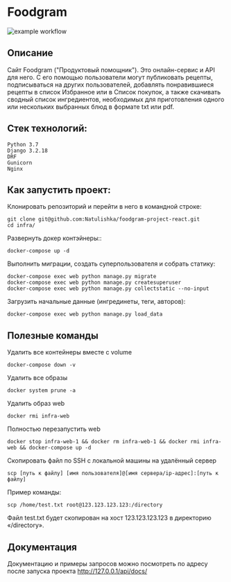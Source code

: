 # Foodgram

![example workflow](https://github.com/Natulishka/foodgram-project-react/actions/workflows/foodgram_workflow.yml/badge.svg)

## Описание

Сайт Foodgram ("Продуктовый помощник"). Это онлайн-сервис и API для него. С его помощью пользователи могут публиковать рецепты, подписываться на других пользователей, добавлять понравившиеся рецепты в список Избранное или в Список покупок, а также скачивать сводный список ингредиентов, необходимых для приготовления одного или нескольких выбранных блюд в формате txt или pdf.

## Стек технологий:

```
Python 3.7  
Django 3.2.18  
DRF
Gunicorn
Nginx
```

## Как запустить проект:

Клонировать репозиторий и перейти в него в командной строке:

```
git clone git@github.com:Natulishka/foodgram-project-react.git
cd infra/
```

Развернуть докер контэйнеры::
```
docker-compose up -d
```
Выполнить миграции, создать суперпользователя и собрать статику:
```
docker-compose exec web python manage.py migrate
docker-compose exec web python manage.py createsuperuser
docker-compose exec web python manage.py collectstatic --no-input
```
Загрузить начальные данные (ингрединеты, теги, авторов):
```
docker-compose exec web python manage.py load_data
```

## Полезные команды

Удалить все контейнеры вместе с volume
```
docker-compose down -v
```
Удалить все образы
```
docker system prune -a
```
Удалить образ web
```
docker rmi infra-web
```
Полностью перезапустить web
```
docker stop infra-web-1 && docker rm infra-web-1 && docker rmi infra-web && docker-compose up -d
```
Скопировать файл по SSH с локальной машины на удалённый сервер
```
scp [путь к файлу] [имя пользователя]@[имя сервера/ip-адрес]:[путь к файлу]
```
Пример команды:
```
scp /home/test.txt root@123.123.123.123:/directory
```
Файл test.txt будет скопирован на хост 123.123.123.123 в директорию «/directory».  


## Документация  


Документацию и примеры запросов можно посмотреть по адресу после запуска проекта http://127.0.0.1/api/docs/

